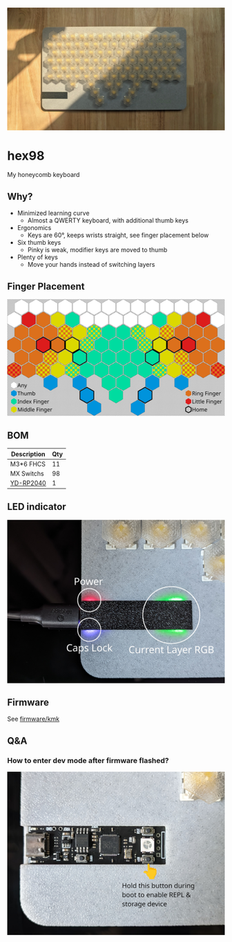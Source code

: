 ![](images/hex98.jpg)

# hex98

 My honeycomb keyboard
 
## Why?

- Minimized learning curve
  - Almost a QWERTY keyboard, with additional thumb keys
- Ergonomics
  - Keys are 60°, keeps wrists straight, see finger placement below
- Six thumb keys
  - Pinky is weak, modifier keys are moved to thumb
- Plenty of keys
  - Move your hands instead of switching layers

## Finger Placement

![](images/finger_placement.svg)

## BOM

| Description      | Qty |
| ---------------- | --- |
| M3*6 FHCS        | 11  |
| MX Switchs       | 98  |
| [YD-RP2040](ali) | 1   |

[ali]: https://www.aliexpress.us/item/3256803817805852.html

## LED indicator

![](images/led.jpg)

## Firmware

See [firmware/kmk](firmware/kmk)

## Q&A

### How to enter dev mode after firmware flashed?

![](images/button.jpg)
